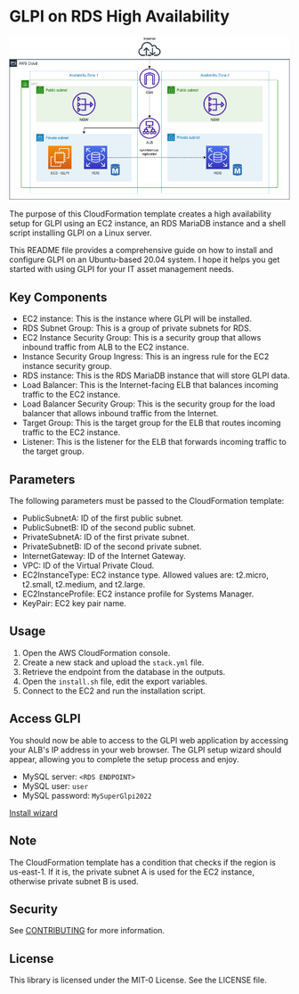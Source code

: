 # GLPI on RDS High Availability

![GLPI on RDS High Availability](./img/GLPIArchitecture.png)

The purpose of this CloudFormation template creates a high availability setup for GLPI using an EC2 instance, an RDS MariaDB instance and a shell script installing GLPI on a Linux server.

This README file provides a comprehensive guide on how to install and configure GLPI on an Ubuntu-based 20.04 system. I hope it helps you get started with using GLPI for your IT asset management needs.

## Key Components

- EC2 instance: This is the instance where GLPI will be installed.
- RDS Subnet Group: This is a group of private subnets for RDS.
- EC2 Instance Security Group: This is a security group that allows inbound traffic from ALB to the EC2 instance.
- Instance Security Group Ingress: This is an ingress rule for the EC2 instance security group.
- RDS instance: This is the RDS MariaDB instance that will store GLPI data.
- Load Balancer: This is the Internet-facing ELB that balances incoming traffic to the EC2 instance.
- Load Balancer Security Group: This is the security group for the load balancer that allows inbound traffic from the Internet.
- Target Group: This is the target group for the ELB that routes incoming traffic to the EC2 instance.
- Listener: This is the listener for the ELB that forwards incoming traffic to the target group.

## Parameters

The following parameters must be passed to the CloudFormation template:

- PublicSubnetA: ID of the first public subnet.
- PublicSubnetB: ID of the second public subnet.
- PrivateSubnetA: ID of the first private subnet.
- PrivateSubnetB: ID of the second private subnet.
- InternetGateway: ID of the Internet Gateway.
- VPC: ID of the Virtual Private Cloud.
- EC2InstanceType: EC2 instance type. Allowed values are: t2.micro, t2.small, t2.medium, and t2.large.
- EC2InstanceProfile: EC2 instance profile for Systems Manager.
- KeyPair: EC2 key pair name.

## Usage

1. Open the AWS CloudFormation console.
1. Create a new stack and upload the `stack.yml` file.
1. Retrieve the endpoint from the database in the outputs.
1. Open the `install.sh` file, edit the export variables.
1. Connect to the EC2 and run the installation script.

## Access GLPI

You should now be able to access to the GLPI web application by accessing your ALB's IP address in your web browser. The GLPI setup wizard should appear, allowing you to complete the setup process and enjoy.

- MySQL server: `<RDS ENDPOINT>`
- MySQL user: `user`
- MySQL password: `MySuperGlpi2022`

[Install wizard](https://glpi-install.readthedocs.io/en/latest/install/wizard.html)

## Note

The CloudFormation template has a condition that checks if the region is us-east-1. If it is, the private subnet A is used for the EC2 instance, otherwise private subnet B is used.

## Security

See [CONTRIBUTING](CONTRIBUTING.md#security-issue-notifications) for more information.

## License

This library is licensed under the MIT-0 License. See the LICENSE file.